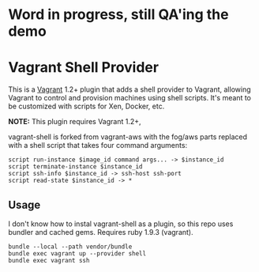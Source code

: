 # Word in progress, still QA'ing the demo

# Vagrant Shell Provider

This is a [Vagrant](http://www.vagrantup.com) 1.2+ plugin that adds a
shell provider to Vagrant, allowing Vagrant to control and provision
machines using shell scripts.  It's meant to be customized with scripts
for Xen, Docker, etc.

**NOTE:** This plugin requires Vagrant 1.2+,

vagrant-shell is forked from vagrant-aws with the fog/aws parts replaced
with a shell script that takes four command arguments:

    script run-instance $image_id command args... -> $instance_id
    script terminate-instance $instance_id
    script ssh-info $instance_id -> ssh-host ssh-port
    script read-state $instance_id -> *

## Usage

I don't know how to instal vagrant-shell as a plugin, so this repo uses
bundler and cached gems.  Requires ruby 1.9.3 (vagrant).

    bundle --local --path vendor/bundle
    bundle exec vagrant up --provider shell
    bundle exec vagrant ssh
